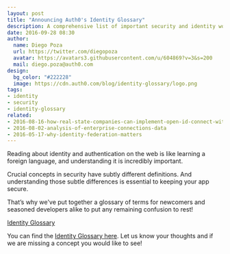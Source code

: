 ```yaml
---
layout: post
title: "Announcing Auth0's Identity Glossary"
description: A comprehensive list of important security and identity words.
date: 2016-09-28 08:30
author: 
  name: Diego Poza
  url: https://twitter.com/diegopoza
  avatar: https://avatars3.githubusercontent.com/u/604869?v=3&s=200
  mail: diego.poza@auth0.com
design: 
  bg_color: "#222228"
  image: https://cdn.auth0.com/blog/identity-glossary/logo.png
tags: 
- identity
- security
- identity-glossary
related:
- 2016-08-16-how-real-state-companies-can-implement-open-id-connect-with-auth0
- 2016-08-02-analysis-of-enterprise-connections-data
- 2016-05-17-why-identity-federation-matters
---
```


Reading about identity and authentication on the web is like learning a foreign language, and understanding it is incredibly important.

Crucial concepts in security have subtly different definitions. And understanding those subtle differences is essential to keeping your app secure.

That’s why we've put together a glossary of terms for newcomers and seasoned developers alike to put any remaining confusion to rest!

[Identity Glossary](https://cdn.auth0.com/blog/identity-glossary/identity-glossary.png)

You can find the [Identity Glossary here](https://auth0.com/identity-glossary). Let us know your thoughts and if we are missing a concept you would like to see!